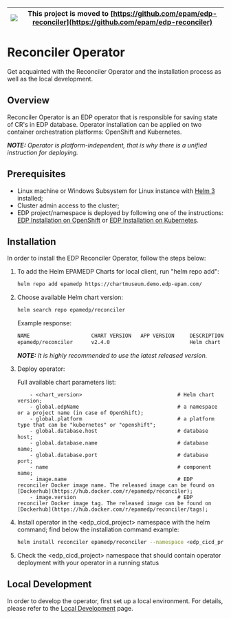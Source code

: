 |![](https://upload.wikimedia.org/wikipedia/commons/thumb/1/17/Warning.svg/156px-Warning.svg.png) | This project is moved to [https://github.com/epam/edp-reconciler](https://github.com/epam/edp-reconciler)
|---|---|

# Reconciler Operator

Get acquainted with the Reconciler Operator and the installation process as well as the local development.

## Overview

Reconciler Operator is an EDP operator that is responsible for saving state of CR's in EDP database. 
Operator installation can be applied on two container orchestration platforms: OpenShift and Kubernetes.
                                                                                                     
_**NOTE:** Operator is platform-independent, that is why there is a unified instruction for deploying._

## Prerequisites
* Linux machine or Windows Subsystem for Linux instance with [Helm 3](https://helm.sh/docs/intro/install/) installed;
* Cluster admin access to the cluster;
* EDP project/namespace is deployed by following one of the instructions: [EDP Installation on OpenShift](https://github.com/epmd-edp/edp-install/blob/master/documentation/openshift_install_edp.md#edp-installation-on-openshift) or [EDP Installation on Kubernetes](https://github.com/epmd-edp/edp-install/blob/master/documentation/kubernetes_install_edp.md#edp-installation-on-kubernetes).

## Installation
In order to install the EDP Reconciler Operator, follow the steps below:

1. To add the Helm EPAMEDP Charts for local client, run "helm repo add":
     ```bash
     helm repo add epamedp https://chartmuseum.demo.edp-epam.com/
     ```
2. Choose available Helm chart version:
     ```bash
     helm search repo epamedp/reconciler
     ```
   Example response:   
     ```bash
     NAME                    CHART VERSION   APP VERSION     DESCRIPTION
     epamedp/reconciler      v2.4.0                          Helm chart for Golang application/service deplo...
     ```

    _**NOTE:** It is highly recommended to use the latest released version._
    
3. Deploy operator:

    Full available chart parameters list:
    ```
        - <chart_version>                               # Helm chart version;
        - global.edpName                                # a namespace or a project name (in case of OpenShift);
        - global.platform                               # a platform type that can be "kubernetes" or "openshift";
        - global.database.host                          # database host;
        - global.database.name                          # database name;
        - global.database.port                          # database port;
        - name                                          # component name;
        - image.name                                    # EDP reconciler Docker image name. The released image can be found on [Dockerhub](https://hub.docker.com/r/epamedp/reconciler);
        - image.version                                 # EDP reconciler Docker image tag. The released image can be found on [Dockerhub](https://hub.docker.com/r/epamedp/reconciler/tags);
    ```
    
4. Install operator in the <edp_cicd_project> namespace with the helm command; find below the installation command example:
    ```bash
    helm install reconciler epamedp/reconciler --namespace <edp_cicd_project> --version <chart_version> --set name=reconciler --set global.edpName=<edp_cicd_project> --set global.platform=<platform_type> --set global.database.name=<db-name> --set global.database.host=<db-name>.<namespace_name> --set global.database.port=<port> 
    ```
5. Check the <edp_cicd_project> namespace that should contain operator deployment with your operator in a running status

## Local Development
In order to develop the operator, first set up a local environment. For details, please refer to the [Local Development](documentation/local-development.md) page.
